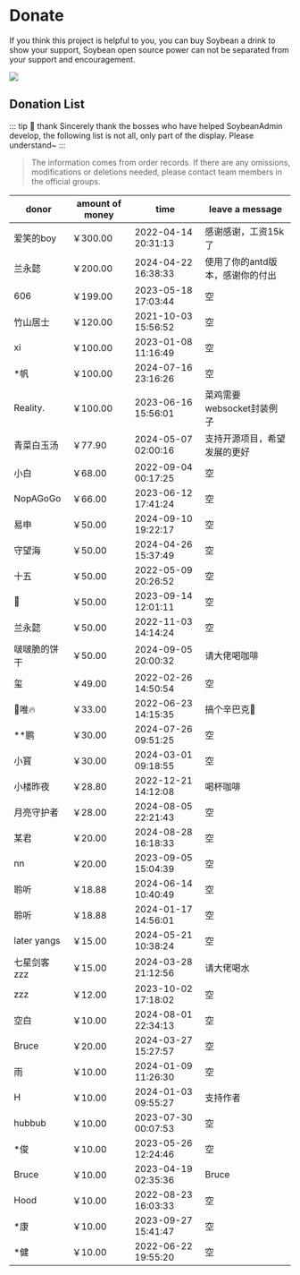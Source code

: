 # Donate

If you think this project is helpful to you, you can buy Soybean a drink to show your support, Soybean open source power can not be separated from your support and encouragement.

![](https://soybeanjs-1300612522.cos.ap-guangzhou.myqcloud.com/uPic/donation.png)


## Donation List

::: tip 🎉 thank
Sincerely thank the bosses who have helped SoybeanAdmin develop, the following list is not all, only part of the display. Please understand~
:::

> The information comes from order records. If there are any omissions, modifications or deletions needed, please contact team members in the official groups.

| donor       | amount of money | time                | leave a message    |
|-------------|-----------------|---------------------|--------------------|
| 爱笑的boy      | ￥300.00         | 2022-04-14 20:31:13 | 感谢感谢，工资15k了        |
| 兰永懿         | ￥200.00         | 2024-04-22 16:38:33 | 使用了你的antd版本，感谢你的付出 |
| 606         | ￥199.00         | 2023-05-18 17:03:44 | 空                  |
| 竹山居士        | ￥120.00         | 2021-10-03 15:56:52 | 空                  |
| xi          | ￥100.00         | 2023-01-08 11:16:49 | 空                  |
| *帆          | ￥100.00         | 2024-07-16 23:16:26 | 空                  |
| Reality.    | ￥100.00         | 2023-06-16 15:56:01 | 菜鸡需要websocket封装例子  |
| 青菜白玉汤       | ￥77.90          | 2024-05-07 02:00:16 | 支持开源项目，希望发展的更好     |
| 小白          | ￥68.00          | 2022-09-04 00:17:25 | 空                  |
| NopAGoGo    | ￥66.00          | 2023-06-12 17:41:24 | 空                  |
| 易申          | ￥50.00          | 2024-09-10 19:22:17 | 空                  |
| 守望海         | ￥50.00          | 2024-04-26 15:37:49 | 空                  |
| 十五          | ￥50.00          | 2022-05-09 20:26:52 | 空                  |
| 👿          | ￥50.00          | 2023-09-14 12:01:11 | 空                  |
| 兰永懿         | ￥50.00          | 2022-11-03 14:14:24 | 空                  |
| 啵啵脆的饼干      | ￥50.00          | 2024-09-05 20:00:32 | 请大佬喝咖啡             |
| 玺           | ￥49.00          | 2022-02-26 14:50:54 | 空                  |
| 🚈唯🔥       | ￥33.00          | 2022-06-23 14:15:35 | 搞个辛巴克🧋            |
| **鹏         | ￥30.00          | 2024-07-26 09:51:25 | 空                  |
| 小寳          | ￥30.00          | 2024-03-01 09:18:55 | 空                  |
| 小楼昨夜        | ￥28.80          | 2022-12-21 14:12:08 | 喝杯咖啡               |
| 月亮守护者       | ￥28.00          | 2024-08-05 22:21:43 | 空                  |
| 某君          | ￥20.00          | 2024-08-28 16:18:33 | 空                  |
| nn          | ￥20.00          | 2023-09-05 15:04:39 | 空                  |
| 聆听          | ￥18.88          | 2024-06-14 10:40:49 | 空                  |
| 聆听          | ￥18.88          | 2024-01-17 14:56:01 | 空                  |
| later yangs | ￥15.00          | 2024-05-21 10:38:24 | 空                  |
| 七星剑客zzz     | ￥15.00          | 2024-03-28 21:12:56 | 请大佬喝水              |
| zzz         | ￥12.00          | 2023-10-02 17:18:02 | 空                  |
| 空白          | ￥10.00          | 2024-08-01 22:34:13 | 空                  |
| Bruce       | ￥20.00          | 2024-03-27 15:27:57 | 空                  |
| 雨           | ￥10.00          | 2024-01-09 11:26:30 | 空                  |
| H           | ￥10.00          | 2024-01-03 09:55:27 | 支持作者               |
| hubbub      | ￥10.00          | 2023-07-30 00:07:53 | 空                  |
| *俊          | ￥10.00          | 2023-05-26 12:24:46 | 空                  |
| Bruce       | ￥10.00          | 2023-04-19 02:35:36 | Bruce              |
| Hood        | ￥10.00          | 2022-08-23 16:03:33 | 空                  |
| *康          | ￥10.00          | 2023-09-27 15:41:47 | 空                  |
| *健          | ￥10.00          | 2022-06-22 19:55:20 | 空                  |
